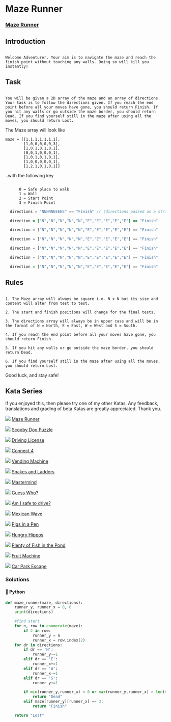 # Maze Runner

### [Maze Runner](https://www.codewars.com/kata/58663693b359c4a6560001d6)

## Introduction

```text

Welcome Adventurer. Your aim is to navigate the maze and reach the finish point without touching any walls. Doing so will kill you instantly!
```

## Task

```text

You will be given a 2D array of the maze and an array of directions. Your task is to follow the directions given. If you reach the end point before all your moves have gone, you should return Finish. If you hit any walls or go outside the maze border, you should return Dead. If you find yourself still in the maze after using all the moves, you should return Lost.
```

The Maze array will look like

```text
maze = [[1,1,1,1,1,1,1],
        [1,0,0,0,0,0,3],
        [1,0,1,0,1,0,1],
        [0,0,1,0,0,0,1],
        [1,0,1,0,1,0,1],
        [1,0,0,0,0,0,1],
        [1,2,1,0,1,0,1]]
```

..with the following key

```text

      0 = Safe place to walk
      1 = Wall
      2 = Start Point
      3 = Finish Point
```

```c
  directions = "NNNNNEEEEE" == "Finish" // (directions passed as a string)
```

```ruby
  direction = ["N","N","N","N","N","E","E","E","E","E"] == "Finish"
```

```python
  direction = ["N","N","N","N","N","E","E","E","E","E"] == "Finish"
```

```javascript
  direction = ["N","N","N","N","N","E","E","E","E","E"] == "Finish"
```

```php
  direction = ["N","N","N","N","N","E","E","E","E","E"] == "Finish"
```

```csharp
  direction = ["N","N","N","N","N","E","E","E","E","E"] == "Finish"
```

```haskell
  direction = ["N","N","N","N","N","E","E","E","E","E"] == "Finish"
```

## Rules

```text

1. The Maze array will always be square i.e. N x N but its size and content will alter from test to test.

2. The start and finish positions will change for the final tests.

3. The directions array will always be in upper case and will be in the format of N = North, E = East, W = West and S = South.

4. If you reach the end point before all your moves have gone, you should return Finish.

5. If you hit any walls or go outside the maze border, you should return Dead.

6. If you find yourself still in the maze after using all the moves, you should return Lost.
```

Good luck, and stay safe!

## Kata Series

If you enjoyed this, then please try one of my other Katas. Any feedback, translations and grading of beta Katas are greatly appreciated. Thank you.

![](https://raw.githubusercontent.com/adrianeyre/codewars/master/Ruby/Authored/6KYU.png) [Maze Runner](https://www.codewars.com/kata/5866px3693b359c4a6560001d6)

![](https://raw.githubusercontent.com/adrianeyre/codewars/master/Ruby/Authored/6KYU.png) [Scooby Doo Puzzle](https://www.codewars.com/kata/58693bbfd7da144164000d05)

![](https://raw.githubusercontent.com/adrianeyre/codewars/master/Ruby/Authored/7KYU.png) [Driving License](https://www.codewars.com/kata/586a1af1c66pxd18ad81000134)

![](https://raw.githubusercontent.com/adrianeyre/codewars/master/Ruby/Authored/6KYU.png) [Connect 4](https://www.codewars.com/kata/586c0909c1923fdb89002031)

![](https://raw.githubusercontent.com/adrianeyre/codewars/master/Ruby/Authored/6KYU.png) [Vending Machine](https://www.codewars.com/kata/586e6d4cb98de09e3800014f)

![](https://raw.githubusercontent.com/adrianeyre/codewars/master/Ruby/Authored/6KYU.png) [Snakes and Ladders](https://www.codewars.com/kata/587136ba2eefcb92a9000027)

![](https://raw.githubusercontent.com/adrianeyre/codewars/master/Ruby/Authored/6KYU.png) [Mastermind](https://www.codewars.com/kata/58a848258a6909dd35000003)

![](https://raw.githubusercontent.com/adrianeyre/codewars/master/Ruby/Authored/6KYU.png) [Guess Who?](https://www.codewars.com/kata/58b2c5de4cf8b90723000051)

![](https://raw.githubusercontent.com/adrianeyre/codewars/master/Ruby/Authored/6KYU.png) [Am I safe to drive?](https://www.codewars.com/kata/58f5c63f1e26ecda7e000029)

![](https://raw.githubusercontent.com/adrianeyre/codewars/master/Ruby/Authored/6KYU.png) [Mexican Wave](https://www.codewars.com/kata/58f5c63f1e26ecda7e000029)

![](https://raw.githubusercontent.com/adrianeyre/codewars/master/Ruby/Authored/6KYU.png) [Pigs in a Pen](https://www.codewars.com/kata/58fdcc51b4f81a0b1e00003e)

![](https://raw.githubusercontent.com/adrianeyre/codewars/master/Ruby/Authored/6KYU.png) [Hungry Hippos](https://www.codewars.com/kata/590300eb378a9282ba000095)

![](https://raw.githubusercontent.com/adrianeyre/codewars/master/Ruby/Authored/6KYU.png) [Plenty of Fish in the Pond](https://www.codewars.com/kata/5904be220881cb68be00007d)

![](https://raw.githubusercontent.com/adrianeyre/codewars/master/Ruby/Authored/6KYU.png) [Fruit Machine](https://www.codewars.com/kata/590adadea658017d90000039)

![](https://raw.githubusercontent.com/adrianeyre/codewars/master/Ruby/Authored/6KYU.png) [Car Park Escape](https://www.codewars.com/kata/591eab1d192fe0435e000014)

### Solutions

#### 🐍 Python

```python
def maze_runner(maze, directions):
    runner_y, runner_x = 0, 0
    print(directions)

    #find start
    for n, row in enumerate(maze):
        if 2 in row:
            runner_y = n
            runner_x = row.index(2)
    for dr in directions:
        if dr == 'N':
            runner_y-=1
        elif dr == 'E':
            runner_x+=1
        elif dr == 'W':
            runner_x-=1
        elif dr == 'S':
            runner_y+=1

        if min(runner_y,runner_x) < 0 or max(runner_y,runner_x) > len(maze)-1 or maze[runner_y][runner_x] == 1:
            return "Dead"
        elif maze[runner_y][runner_x] == 3:
            return "Finish"

    return "Lost"
```

